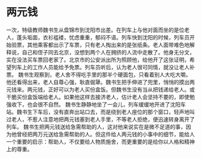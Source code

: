 # 两元钱
一次，特级教师魏书生从盘锦市到沈阳市出差。在列车上与他对面而坐的是位老人，蓬头垢面，衣衫褴褛，忧虑重重，郁闷不语。列车快到沈阳的时候，列车员开始验票，其他乘客都出示了车票，只有老人掏出来的是张纸条。老人面带难色地解释说，自己和侄子同去北京，没想到两个人在拥挤的人流中走散了。他身无分文，实在没法买车票回老家了。北京市的公安派出所为照顾他，给他开了这张证明，希望列车上的工作人员能给予免票。列车员听后，认为老人很可同情，就没让老人补票。 
魏书生观察到，老人舍不得吃手里的那半个硬面包，只看着别人大吃大嚼。他还看得出来，老人自尊心强，耿直倔犟。魏书生把手伸进了兜里，悄悄的摸出两元钱来。两元钱，正好可以为老人买份盒饭。但魏书生没有当从把钱递给老人。或干脆买份盒饭端给老人。如果他这样去接济老人，估计老人会坚持不要的，即使勉强收下，也会很不自然。 
魏书生静静地坐了一会儿，列车缓缓地开进了沈阳车站。魏书生下车后，没有直奔出站口去，而是绕到老人座位的那个窗口，轻声地叫过老人，不惹人注意地把两元钱塞到老人手里，不等老人拒绝，便迅速转身离开了列车。 
魏书生把两元钱送给急需帮助的人，这对他来说实在是微不足道的事，因为他曾经把两万元送给急需帮助的人。但这件给人两元钱的小事中的细节，能给人一个重要的启示：帮助人，不仅要给人物质施舍，而更重要的是给你以人格和精神上的尊重。
  